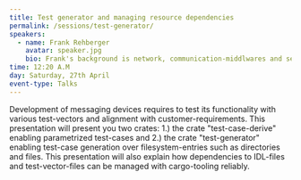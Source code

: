 ```yaml
---
title: Test generator and managing resource dependencies
permalink: /sessions/test-generator/
speakers: 
  - name: Frank Rehberger
    avatar: speaker.jpg
    bio: Frank's background is network, communication-middlwares and security gateways. He is working in projects in automotive and embedded environment and he is an enthusiastic Rust developer. 
time: 12:20 A.M
day: Saturday, 27th April
event-type: Talks
---
```


Development of messaging devices requires to test its functionality with various test-vectors and alignment with customer-requirements. This presentation will present you two crates: 1.) the crate "test-case-derive" enabling parametrized test-cases and 2.) the crate "test-generator" enabling test-case generation over filesystem-entries such as directories and files. This presentation will also explain how dependencies to IDL-files and test-vector-files can be managed with cargo-tooling reliably. 